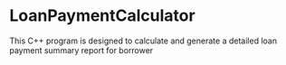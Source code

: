 # LoanPaymentCalculator
This C++ program is designed to calculate and generate a detailed loan payment summary report for borrower
